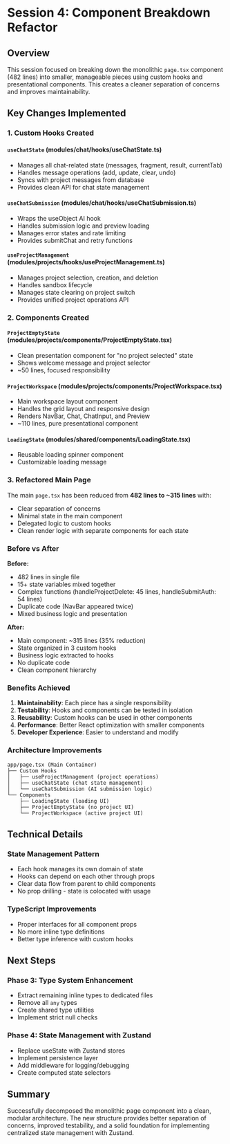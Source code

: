 # Session 4: Component Breakdown Refactor

## Overview

This session focused on breaking down the monolithic `page.tsx` component (482 lines) into smaller, manageable pieces using custom hooks and presentational components. This creates a cleaner separation of concerns and improves maintainability.

## Key Changes Implemented

### 1. Custom Hooks Created

#### `useChatState` (modules/chat/hooks/useChatState.ts)
- Manages all chat-related state (messages, fragment, result, currentTab)
- Handles message operations (add, update, clear, undo)
- Syncs with project messages from database
- Provides clean API for chat state management

#### `useChatSubmission` (modules/chat/hooks/useChatSubmission.ts)
- Wraps the useObject AI hook
- Handles submission logic and preview loading
- Manages error states and rate limiting
- Provides submitChat and retry functions

#### `useProjectManagement` (modules/projects/hooks/useProjectManagement.ts)
- Manages project selection, creation, and deletion
- Handles sandbox lifecycle
- Manages state clearing on project switch
- Provides unified project operations API

### 2. Components Created

#### `ProjectEmptyState` (modules/projects/components/ProjectEmptyState.tsx)
- Clean presentation component for "no project selected" state
- Shows welcome message and project selector
- ~50 lines, focused responsibility

#### `ProjectWorkspace` (modules/projects/components/ProjectWorkspace.tsx)
- Main workspace layout component
- Handles the grid layout and responsive design
- Renders NavBar, Chat, ChatInput, and Preview
- ~110 lines, pure presentational component

#### `LoadingState` (modules/shared/components/LoadingState.tsx)
- Reusable loading spinner component
- Customizable loading message

### 3. Refactored Main Page

The main `page.tsx` has been reduced from **482 lines to ~315 lines** with:
- Clear separation of concerns
- Minimal state in the main component
- Delegated logic to custom hooks
- Clean render logic with separate components for each state

### Before vs After

**Before:**
- 482 lines in single file
- 15+ state variables mixed together
- Complex functions (handleProjectDelete: 45 lines, handleSubmitAuth: 54 lines)
- Duplicate code (NavBar appeared twice)
- Mixed business logic and presentation

**After:**
- Main component: ~315 lines (35% reduction)
- State organized in 3 custom hooks
- Business logic extracted to hooks
- No duplicate code
- Clean component hierarchy

### Benefits Achieved

1. **Maintainability**: Each piece has a single responsibility
2. **Testability**: Hooks and components can be tested in isolation
3. **Reusability**: Custom hooks can be used in other components
4. **Performance**: Better React optimization with smaller components
5. **Developer Experience**: Easier to understand and modify

### Architecture Improvements

```
app/page.tsx (Main Container)
├── Custom Hooks
│   ├── useProjectManagement (project operations)
│   ├── useChatState (chat state management)
│   └── useChatSubmission (AI submission logic)
└── Components
    ├── LoadingState (loading UI)
    ├── ProjectEmptyState (no project UI)
    └── ProjectWorkspace (active project UI)
```

## Technical Details

### State Management Pattern
- Each hook manages its own domain of state
- Hooks can depend on each other through props
- Clear data flow from parent to child components
- No prop drilling - state is colocated with usage

### TypeScript Improvements
- Proper interfaces for all component props
- No more inline type definitions
- Better type inference with custom hooks

## Next Steps

### Phase 3: Type System Enhancement
- Extract remaining inline types to dedicated files
- Remove all `any` types
- Create shared type utilities
- Implement strict null checks

### Phase 4: State Management with Zustand
- Replace useState with Zustand stores
- Implement persistence layer
- Add middleware for logging/debugging
- Create computed state selectors

## Summary

Successfully decomposed the monolithic page component into a clean, modular architecture. The new structure provides better separation of concerns, improved testability, and a solid foundation for implementing centralized state management with Zustand.